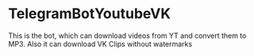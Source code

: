 # TelegramBotYoutubeVK
This is the bot, which can download videos from YT and convert them to MP3. Also it can download VK Clips without watermarks
